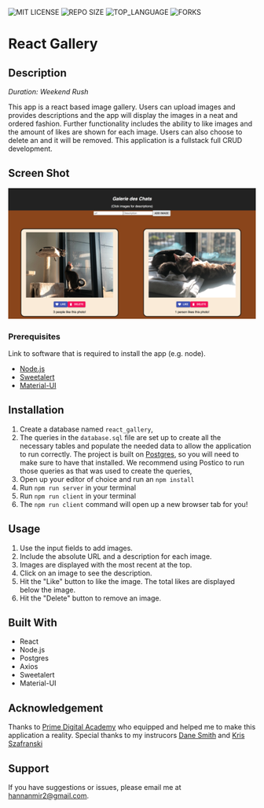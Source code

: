 
![MIT LICENSE](https://img.shields.io/github/license/scottbromander/the_marketplace.svg?style=flat-square)
![REPO SIZE](https://img.shields.io/github/repo-size/scottbromander/the_marketplace.svg?style=flat-square)
![TOP_LANGUAGE](https://img.shields.io/github/languages/top/scottbromander/the_marketplace.svg?style=flat-square)
![FORKS](https://img.shields.io/github/forks/scottbromander/the_marketplace.svg?style=social)

# React Gallery

## Description

_Duration: Weekend Rush_

This app is a react based image gallery. Users can upload images and provides descriptions and the app will display the images in a neat and ordered fashion. Further functionality includes the ability to like images and the amount of likes are shown for each image. Users can also choose to delete an and it will be removed. This application is a fullstack full CRUD development.

## Screen Shot

![Screenshot](https://github.com/hannanmir/react-gallery/blob/master/public/images/Screenshot.png)

### Prerequisites

Link to software that is required to install the app (e.g. node).

- [Node.js](https://nodejs.org/en/)
- [Sweetalert](https://sweetalert.js.org/)
- [Material-UI](https://material-ui.com/)


## Installation

1. Create a database named `react_gallery`,
2. The queries in the `database.sql` file are set up to create all the necessary tables and populate the needed data to allow the application to run correctly. The project is built on [Postgres](https://www.postgresql.org/download/), so you will need to make sure to have that installed. We recommend using Postico to run those queries as that was used to create the queries, 
3. Open up your editor of choice and run an `npm install`
4. Run `npm run server` in your terminal
5. Run `npm run client` in your terminal
6. The `npm run client` command will open up a new browser tab for you!

## Usage

1. Use the input fields to add images.
2. Include the absolute URL and a description for each image.
3. Images are displayed with the most recent at the top.
4. Click on an image to see the description.
5. Hit the "Like" button to like the image. The total likes are displayed below the image.
6. Hit the "Delete" button to remove an image.


## Built With

- React
- Node.js
- Postgres
- Axios
- Sweetalert
- Material-UI

## Acknowledgement
Thanks to [Prime Digital Academy](www.primeacademy.io) who equipped and helped me to make this application a reality. Special thanks to my instrucors [Dane Smith](https://github.com/DoctorHowser) and [Kris Szafranski](https://github.com/kdszafranski)

## Support
If you have suggestions or issues, please email me at [hannanmir2@gmail.com](mailto:hannanmir2@gmail.com).